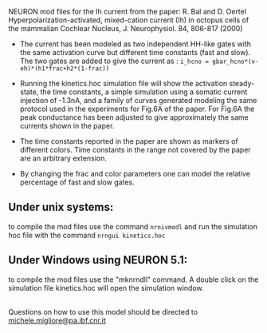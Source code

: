 NEURON mod files for the Ih current from the paper:
R. Bal and D. Oertel
Hyperpolarization-activated, mixed-cation current (Ih)
in octopus cells of the mammalian Cochlear Nucleus,
J. Neurophysiol. 84, 806-817 (2000)

- The current has been modeled as two independent HH-like gates 
with the same activation curve but different time constants (fast and slow).
The two gates are added to give the current as :
 ``` i_hcno = gbar_hcno*(v-eh)*(h1*frac+h2*(1-frac)) ```
 
- Running the kinetics.hoc simulation file will show 
the activation steady-state, the time constants, a simple simulation
using a somatic current injection of -1.3nA, and a family of curves
generated modeling the same protocol used in the experiments 
for Fig.6A of the paper. For Fig.6A the peak conductance has been adjusted
to give approximately the same currents shown in the paper.

- The time constants reported in the paper are shown
as markers of different colors. 
Time constants in the range not covered by the paper are an arbitrary
extension.
 
- By changing the frac and color parameters 
one can model the relative percentage of fast and slow gates.
 
## Under unix systems:
to compile the mod files use the command 
``` nrnivmodl ```
and run the simulation hoc file with the command 
``` nrngui kinetics.hoc ```

## Under Windows using NEURON 5.1:
to compile the mod files use the "mknrndll" command.
A double click on the simulation file
kinetics.hoc 
will open the simulation window.

\
Questions on how to use this model should be directed to
michele.migliore@pa.ibf.cnr.it
